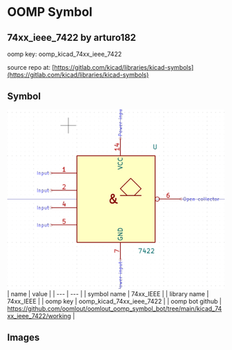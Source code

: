 # OOMP Symbol  
## 74xx_ieee_7422  by arturo182  
  
oomp key: oomp_kicad_74xx_ieee_7422  
  
source repo at: [https://gitlab.com/kicad/libraries/kicad-symbols](https://gitlab.com/kicad/libraries/kicad-symbols)  
## Symbol  
  
[![working.png](working_600.png)](working.png)  
| name | value | 
| --- | --- | 
| symbol name | 74xx_IEEE | 
| library name | 74xx_IEEE | 
| oomp key | oomp_kicad_74xx_ieee_7422 | 
| oomp bot github | https://github.com/oomlout/oomlout_oomp_symbol_bot/tree/main/kicad_74xx_ieee_7422/working | 
## Images  
